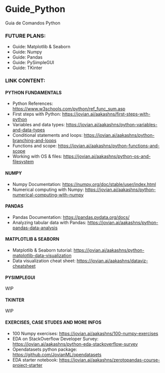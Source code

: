 # Guide_Python
Guia de Comandos Python

### FUTURE PLANS:

* Guide: Matplotlib & Seaborn
* Guide: Numpy
* Guide: Pandas
* Guide: PySimpleGUI
* Guide: TKinter

### LINK CONTENT:

#### PYTHON FUNDAMENTALS
* Python References: https://www.w3schools.com/python/ref_func_sum.asp
* First steps with Python: https://jovian.ai/aakashns/first-steps-with-python
* Variables and data types: https://jovian.ai/aakashns/python-variables-and-data-types
* Conditional statements and loops: https://jovian.ai/aakashns/python-branching-and-loops
* Functions and scope: https://jovian.ai/aakashns/python-functions-and-scope
* Working with OS & files: https://jovian.ai/aakashns/python-os-and-filesystem

#### NUMPY
* Numpy Documentation: https://numpy.org/doc/stable/user/index.html
* Numerical computing with Numpy: https://jovian.ai/aakashns/python-numerical-computing-with-numpy

#### PANDAS
* Pandas Documentation: https://pandas.pydata.org/docs/
* Analyzing tabular data with Pandas: https://jovian.ai/aakashns/python-pandas-data-analysis

#### MATPLOTLIB & SEABORN
* Matplotlib & Seaborn tutorial: https://jovian.ai/aakashns/python-matplotlib-data-visualization
* Data visualization cheat sheet: https://jovian.ai/aakashns/dataviz-cheatsheet

#### PYSIMPLEGUI
WIP

#### TKINTER
WIP

#### EXERCISES, CASE STUDES AND MORE INFOS
* 100 Numpy exercises: https://jovian.ai/aakashns/100-numpy-exercises
* EDA on StackOverflow Developer Survey: https://jovian.ai/aakashns/python-eda-stackoverflow-survey
* Opendatasets python package: https://github.com/JovianML/opendatasets
* EDA starter notebook: https://jovian.ai/aakashns/zerotopandas-course-project-starter

